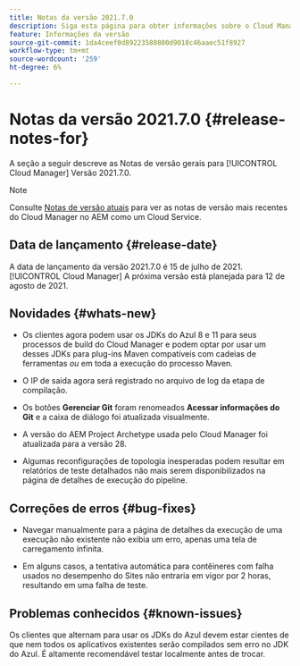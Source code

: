 ```yaml
---
title: Notas da versão 2021.7.0
description: Siga esta página para obter informações sobre o Cloud Manager Versão 2021.7.0
feature: Informações da versão
source-git-commit: 1da4ceef0d89223580800d9018c46aaec51f8927
workflow-type: tm+mt
source-wordcount: '259'
ht-degree: 6%

---
```


# Notas da versão 2021.7.0 {#release-notes-for}

A seção a seguir descreve as Notas de versão gerais para [!UICONTROL Cloud Manager] Versão 2021.7.0.

>[!NOTE]
>Consulte [Notas de versão atuais](https://experienceleague.adobe.com/docs/experience-manager-cloud-service/onboarding/getting-access/release-notes-cloud-manager/release-notes-cm-current.html?lang=en#getting-access) para ver as notas de versão mais recentes do Cloud Manager no AEM como um Cloud Service.

## Data de lançamento {#release-date}

A data de lançamento da versão 2021.7.0 é 15 de julho de 2021.
[!UICONTROL Cloud Manager]
A próxima versão está planejada para 12 de agosto de 2021.

## Novidades {#whats-new}

* Os clientes agora podem usar os JDKs do Azul 8 e 11 para seus processos de build do Cloud Manager e podem optar por usar um desses JDKs para plug-ins Maven compatíveis com cadeias de ferramentas *ou* em toda a execução do processo Maven.

* O IP de saída agora será registrado no arquivo de log da etapa de compilação.

* Os botões **Gerenciar Git** foram renomeados **Acessar informações do Git** e a caixa de diálogo foi atualizada visualmente.

* A versão do AEM Project Archetype usada pelo Cloud Manager foi atualizada para a versão 28.

* Algumas reconfigurações de topologia inesperadas podem resultar em relatórios de teste detalhados não mais serem disponibilizados na página de detalhes de execução do pipeline.

## Correções de erros {#bug-fixes}

* Navegar manualmente para a página de detalhes da execução de uma execução não existente não exibia um erro, apenas uma tela de carregamento infinita.

* Em alguns casos, a tentativa automática para contêineres com falha usados no desempenho do Sites não entraria em vigor por 2 horas, resultando em uma falha de teste.

## Problemas conhecidos {#known-issues}

Os clientes que alternam para usar os JDKs do Azul devem estar cientes de que nem todos os aplicativos existentes serão compilados sem erro no JDK do Azul. É altamente recomendável testar localmente antes de trocar.